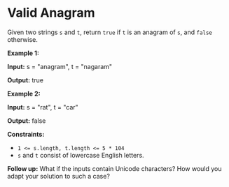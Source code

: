 # Valid Anagram

Given two strings  `s`  and  `t`, return  `true`  if  `t`  is an  anagram  of  `s`, and  `false`  otherwise.

**Example 1:**

**Input:**  s = "anagram", t = "nagaram"

**Output:**  true

**Example 2:**

**Input:**  s = "rat", t = "car"

**Output:**  false

**Constraints:**

-   `1 <= s.length, t.length <= 5 * 104`
-   `s`  and  `t`  consist of lowercase English letters.

**Follow up:**  What if the inputs contain Unicode characters? How would you adapt your solution to such a case?

